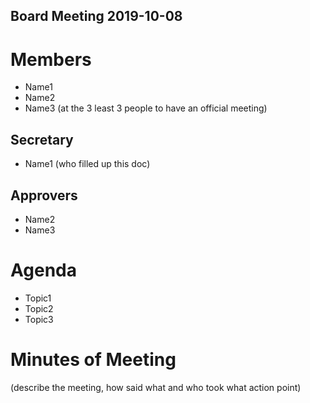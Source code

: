 Board Meeting 2019-10-08
------------------------

# Members
* Name1
* Name2
* Name3 (at the 3 least 3 people to have an official meeting)  

## Secretary
* Name1 (who filled up this doc)

## Approvers
* Name2
* Name3

# Agenda
* Topic1
* Topic2
* Topic3

# Minutes of Meeting
(describe the meeting, how said what and who took what action point)
